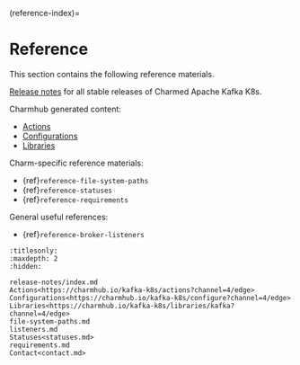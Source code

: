 (reference-index)=
# Reference

This section contains the following reference materials.

[Release notes](reference-release-notes-index) for all stable releases of Charmed Apache Kafka K8s.

Charmhub generated content:

* [Actions](https://charmhub.io/kafka-k8s/actions?channel=4/edge)
* [Configurations](https://charmhub.io/kafka-k8s/configure?channel=4/edge)
* [Libraries](https://charmhub.io/kafka-k8s/libraries/kafka?channel=4/edge)

Charm-specific reference materials:

* {ref}`reference-file-system-paths`
* {ref}`reference-statuses`
* {ref}`reference-requirements`

General useful references:

* {ref}`reference-broker-listeners`

```{toctree}
:titlesonly:
:maxdepth: 2
:hidden:

release-notes/index.md
Actions<https://charmhub.io/kafka-k8s/actions?channel=4/edge>
Configurations<https://charmhub.io/kafka-k8s/configure?channel=4/edge>
Libraries<https://charmhub.io/kafka-k8s/libraries/kafka?channel=4/edge>
file-system-paths.md
listeners.md
Statuses<statuses.md>
requirements.md
Contact<contact.md>
```
